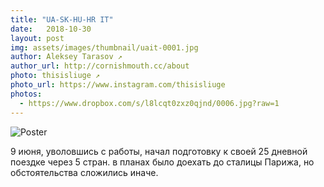 ```yaml
---
title: "UA-SK-HU-HR IT"
date:   2018-10-30
layout: post
img: assets/images/thumbnail/uait-0001.jpg
author: Aleksey Tarasov ↗
author_url: http://cornishmouth.cc/about
photo: thisisliuge ↗
photo_url: https://www.instagram.com/thisisliuge 
photos:
  - https://www.dropbox.com/s/l8lcqt0zxz0qjnd/0006.jpg?raw=1
---
```


![Poster](https://www.dropbox.com/s/7ikmvvn6s87hm4g/pstr2.jpg?raw=1)



9 июня, уволовшись с работы, начал подготовку к своей 25 дневной поездке через 5 стран. в планах было доехать до сталицы Парижа, но обстоятельства сложились иначе. 